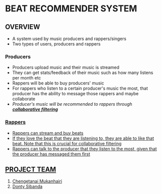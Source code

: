 # BEAT RECOMMENDER SYSTEM

## OVERVIEW

<ul>
  <li>A system used by music producers and rappers/singers</li>
  <li>Two types of users, producers and rappers</li>
</ul>

### Producers

<ul>
  <li>Producers upload music and their music is streamed</li>
  <li>They can get stats/feedback of their music such as how many listens per month etc</li>
  <li>Rappers will be able to buy producers' music</li>
  <li>For rappers who listen to a certain producer's music the most, that producer has the ability to message those rappers and maybe collaborate</li>
  <li><i>Producer's music will be recommended to rappers through <b><u>collaborative filtering</b></i></li>
  
</ul>

### Rappers

<ul>
  <li>Rappers can stream and buy beats</li>
  <li>If they love the beat that they are listening to, they are able to like that beat.  Note that this is crucial for collaborative filtering</li>
  <li>Rappers can talk to the producer that they listen to the most, given that the producer has messaged them first</li>
</ul>

## PROJECT TEAM

<ol>
  <li>Chengetanai Mukanhairi</li>
  <li>Donty Sibanda</li>
</ol>

